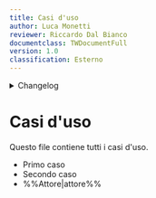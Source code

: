 ```yaml
---
title: Casi d'uso
author: Luca Monetti
reviewer: Riccardo Dal Bianco
documentclass: TWDocumentFull
version: 1.0
classification: Esterno
---
```


<details>
  <summary>Changelog</summary>

| Data       | Versione | Descrizione                              | Autore | Data Approvazione | Approvatore |
| ---------- | -------- | ---------------------------------------- | ------ | ----------------- | ----------- |
| 04/11/2024 | 1.1      | Aggiunto versionamento e durata riunione | L. M.  | 05/10/2024        | R. D. B.    |
| 22/10/2024 | 1.0      | Prima stesura del documento              | L. M.  | 23/10/2024        | R. D. B.    |

</details>

# Casi d'uso

Questo file contiene tutti i casi d'uso.

- Primo caso
- Secondo caso
- %%Attore|attore%%
